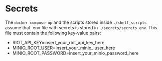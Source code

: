 # Secrets
The `docker compose up` and the scripts stored inside `./shell_scripts` assume that .env file with secrets is stored in `./secrets/secrets.env`. This file must contain the following key-value pairs: 
- RIOT_API_KEY=insert_your_riot_api_key_here
- MINIO_ROOT_USER=insert_your_minio_ user_here
- MINIO_ROOT_PASSWORD=insert_your_minio_password_here
